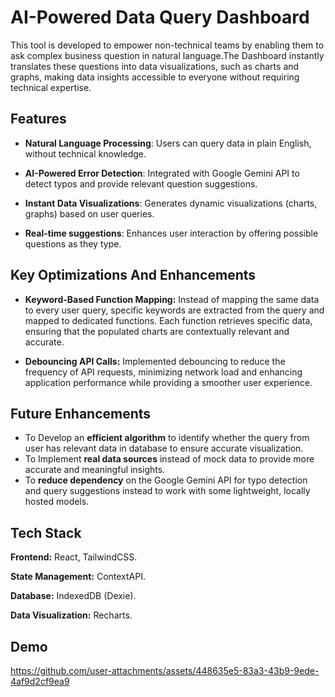 
# AI-Powered Data Query Dashboard

This tool is developed to empower non-technical teams by enabling them to ask complex business question in natural language.The Dashboard instantly translates these questions into data visualizations, such as charts and graphs, making data insights accessible to everyone without requiring technical expertise.


## Features

- **Natural Language Processing**: Users can query data in plain English, without technical knowledge.

- **AI-Powered Error Detection**: Integrated with Google Gemini API to detect typos and provide relevant question suggestions.
- **Instant Data Visualizations**: Generates dynamic visualizations (charts, graphs) based on user queries.
- **Real-time suggestions**: Enhances user interaction by offering possible questions as they type.


##  Key Optimizations And Enhancements

- **Keyword-Based Function Mapping:** Instead of mapping the same data to every user query, specific keywords are extracted from the query and mapped to dedicated functions. Each function retrieves specific data, ensuring that the populated charts are contextually relevant and accurate.

- **Debouncing API Calls:** Implemented debouncing to reduce the frequency of API requests, minimizing network load and enhancing application performance while providing a smoother user experience.
## Future Enhancements

- To Develop an **efficient algorithm** to identify whether the query from user has relevant data in database to ensure accurate visualization.
- To Implement **real data sources** instead of mock data to provide more accurate and meaningful insights.
- To **reduce dependency** on the Google Gemini API  for typo detection and query suggestions instead to work with some lightweight, locally hosted models.
## Tech Stack

**Frontend:** React, TailwindCSS. 

**State Management:** ContextAPI.

**Database:** IndexedDB (Dexie).

**Data Visualization:** Recharts.

## Demo

https://github.com/user-attachments/assets/448635e5-83a3-43b9-9ede-4af9d2cf9ea9